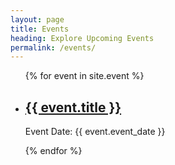 ```yaml
---
layout: page
title: Events
heading: Explore Upcoming Events
permalink: /events/
---
```


<ul>
    {% for event in site.event %}
        <li>
            <h2><a href="{{ event.url }}">{{ event.title }}</a></h2>
            <p>Event Date: {{ event.event_date }}</p>
        </li>
    {% endfor %}
</ul>
